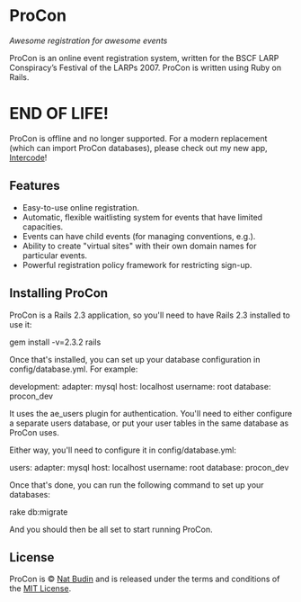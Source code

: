 # ProCon

_Awesome registration for awesome events_

ProCon is an online event registration system, written for the BSCF LARP Conspiracy’s Festival of the LARPs 2007.  ProCon is written using Ruby on Rails.

# END OF LIFE!

ProCon is offline and no longer supported.  For a modern replacement (which can import ProCon databases), please check out my new app, [Intercode](https://github.com/neinteractiveliterature/intercode)!

## Features

* Easy-to-use online registration.
* Automatic, flexible waitlisting system for events that have limited capacities.
* Events can have child events (for managing conventions, e.g.).
* Ability to create "virtual sites" with their own domain names for particular events.
* Powerful registration policy framework for restricting sign-up.

## Installing ProCon

ProCon is a Rails 2.3 application, so you'll need to have Rails 2.3 installed to use it:

 gem install -v=2.3.2 rails

Once that's installed, you can set up your database configuration in config/database.yml.  For example:

 development:
   adapter: mysql
   host: localhost
   username: root
   database: procon_dev

It uses the ae_users plugin for authentication.  You'll need to either configure a separate users database, or put your user tables in the same database as ProCon uses. 

Either way, you'll need to configure it in config/database.yml:

 users:
   adapter: mysql
   host: localhost
   username: root
   database: procon_dev

Once that's done, you can run the following command to set up your databases:

 rake db:migrate

And you should then be all set to start running ProCon.

## License

ProCon is &copy; [Nat Budin](http://natbudin.com) and is released under the terms and conditions of the [MIT License](http://opensource.org/licenses/MIT).

